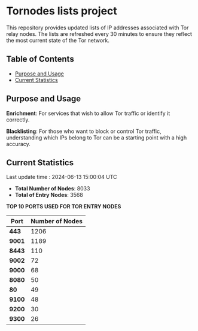# Tornodes lists project

This repository provides updated lists of IP addresses associated with Tor relay nodes. The lists are refreshed every 30 minutes to ensure they reflect the most current state of the Tor network.

## Table of Contents

- [Purpose and Usage](#purpose-and-usage)
- [Current Statistics](#current-statistics)


## Purpose and Usage

**Enrichment**: For services that wish to allow Tor traffic or identify it correctly.

**Blacklisting**: For those who want to block or control Tor traffic, understanding which IPs belong to Tor can be a starting point with a high accuracy.

## Current Statistics

Last update time : 2024-06-13 15:00:04 UTC

- **Total Number of Nodes**: 8033
- **Total of Entry Nodes**: 3568

**TOP 10 PORTS USED FOR TOR ENTRY NODES**

| **Port** | **Number of Nodes** |
|------|-----------------|
| **443**   | 1206  |
| **9001**   | 1189  |
| **8443**   | 110  |
| **9002**   | 72  |
| **9000**   | 68  |
| **8080**   | 50  |
| **80**   | 49  |
| **9100**   | 48  |
| **9200**   | 30  |
| **9300**   | 26  |

